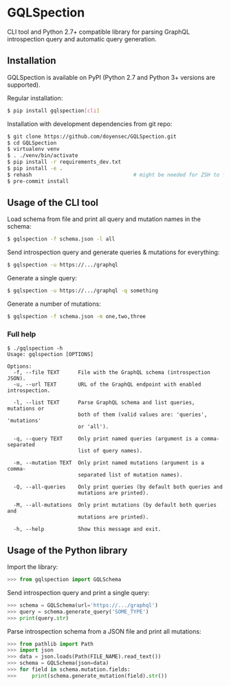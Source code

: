 # GQLSpection

CLI tool and Python 2.7+ compatible library for parsing GraphQL introspection query and automatic query generation.

## Installation

GQLSpection is available on PyPI (Python 2.7 and Python 3+ versions are supported).

Regular installation:

```bash
$ pip install gqlspection[cli]
```

Installation with development dependencies from git repo:

```bash
$ git clone https://github.com/doyensec/GQLSpection.git
$ cd GQLSpection
$ virtualenv venv
$ . ./venv/bin/activate
$ pip install -r requirements_dev.txt
$ pip install -e .
$ rehash                                 # might be needed for ZSH to find binaries
$ pre-commit install
```

## Usage of the CLI tool

Load schema from file and print all query and mutation names in the schema:

```bash
$ gqlspection -f schema.json -l all
```

Send introspection query and generate queries & mutations for everything:

```bash
$ gqlspection -u https://.../graphql
```

Generate a single query:

```bash
$ gqlspection -u https://.../graphql -q something
```

Generate a number of mutations:

```bash
$ gqlspection -f schema.json -m one,two,three
```

### Full help

```
$ ./gqlspection -h
Usage: gqlspection [OPTIONS]

Options:
  -f, --file TEXT      File with the GraphQL schema (introspection JSON).
  -u, --url TEXT       URL of the GraphQL endpoint with enabled introspection.

  -l, --list TEXT      Parse GraphQL schema and list queries, mutations or
                       both of them (valid values are: 'queries', 'mutations'
                       or 'all').

  -q, --query TEXT     Only print named queries (argument is a comma-separated
                       list of query names).

  -m, --mutation TEXT  Only print named mutations (argument is a comma-
                       separated list of mutation names).

  -Q, --all-queries    Only print queries (by default both queries and
                       mutations are printed).

  -M, --all-mutations  Only print mutations (by default both queries and
                       mutations are printed).

  -h, --help           Show this message and exit.
```

## Usage of the Python library

Import the library:

```python
>>> from gqlspection import GQLSchema
```

Send introspection query and print a single query:

```python
>>> schema = GQLSchema(url='https://.../graphql')
>>> query = schema.generate_query('SOME_TYPE')
>>> print(query.str)
```

Parse introspection schema from a JSON file and print all mutations:

```python
>>> from pathlib import Path
>>> import json
>>> data = json.loads(Path(FILE_NAME).read_text())
>>> schema = GQLSchema(json=data)
>>> for field in schema.mutation.fields:
>>>     print(schema.generate_mutation(field).str())
```
